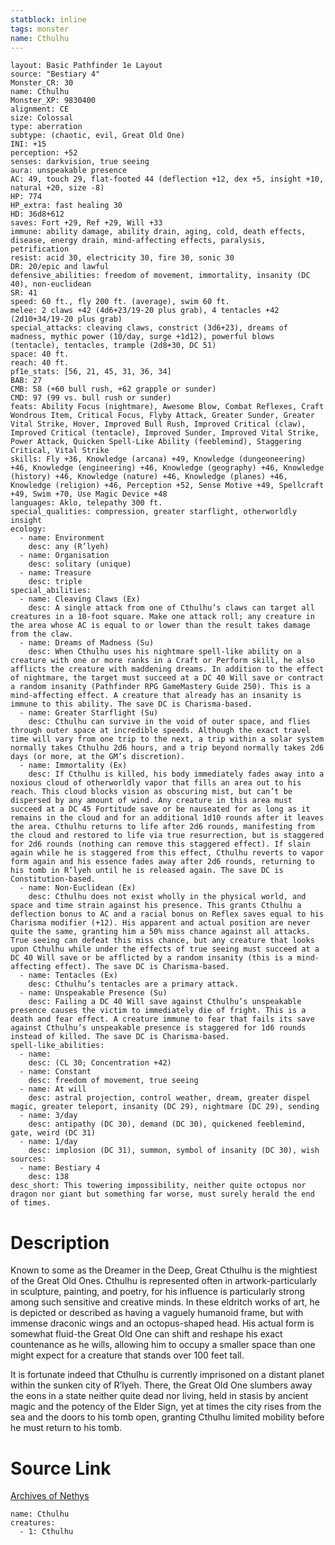 ```yaml
---
statblock: inline
tags: monster
name: Cthulhu
---
```

```statblock
layout: Basic Pathfinder 1e Layout
source: "Bestiary 4"
Monster_CR: 30
name: Cthulhu
Monster_XP: 9830400
alignment: CE
size: Colossal
type: aberration
subtype: (chaotic, evil, Great Old One)
INI: +15
perception: +52
senses: darkvision, true seeing
aura: unspeakable presence
AC: 49, touch 29, flat-footed 44 (deflection +12, dex +5, insight +10, natural +20, size -8)
HP: 774
HP_extra: fast healing 30
HD: 36d8+612
saves: Fort +29, Ref +29, Will +33
immune: ability damage, ability drain, aging, cold, death effects, disease, energy drain, mind-affecting effects, paralysis, petrification
resist: acid 30, electricity 30, fire 30, sonic 30
DR: 20/epic and lawful
defensive_abilities: freedom of movement, immortality, insanity (DC 40), non-euclidean
SR: 41
speed: 60 ft., fly 200 ft. (average), swim 60 ft.
melee: 2 claws +42 (4d6+23/19-20 plus grab), 4 tentacles +42 (2d10+34/19-20 plus grab)
special_attacks: cleaving claws, constrict (3d6+23), dreams of madness, mythic power (10/day, surge +1d12), powerful blows (tentacle), tentacles, trample (2d8+30, DC 51)
space: 40 ft.
reach: 40 ft.
pf1e_stats: [56, 21, 45, 31, 36, 34]
BAB: 27
CMB: 58 (+60 bull rush, +62 grapple or sunder)
CMD: 97 (99 vs. bull rush or sunder)
feats: Ability Focus (nightmare), Awesome Blow, Combat Reflexes, Craft Wondrous Item, Critical Focus, Flyby Attack, Greater Sunder, Greater Vital Strike, Hover, Improved Bull Rush, Improved Critical (claw), Improved Critical (tentacle), Improved Sunder, Improved Vital Strike, Power Attack, Quicken Spell-Like Ability (feeblemind), Staggering Critical, Vital Strike
skills: Fly +36, Knowledge (arcana) +49, Knowledge (dungeoneering) +46, Knowledge (engineering) +46, Knowledge (geography) +46, Knowledge (history) +46, Knowledge (nature) +46, Knowledge (planes) +46, Knowledge (religion) +46, Perception +52, Sense Motive +49, Spellcraft +49, Swim +70, Use Magic Device +48
languages: Aklo, telepathy 300 ft.
special_qualities: compression, greater starflight, otherworldly insight
ecology:
  - name: Environment
    desc: any (R’lyeh)
  - name: Organisation
    desc: solitary (unique)
  - name: Treasure
    desc: triple
special_abilities:
  - name: Cleaving Claws (Ex)
    desc: A single attack from one of Cthulhu’s claws can target all creatures in a 10-foot square. Make one attack roll; any creature in the area whose AC is equal to or lower than the result takes damage from the claw.
  - name: Dreams of Madness (Su)
    desc: When Cthulhu uses his nightmare spell-like ability on a creature with one or more ranks in a Craft or Perform skill, he also afflicts the creature with maddening dreams. In addition to the effect of nightmare, the target must succeed at a DC 40 Will save or contract a random insanity (Pathfinder RPG GameMastery Guide 250). This is a mind-affecting effect. A creature that already has an insanity is immune to this ability. The save DC is Charisma-based.
  - name: Greater Starflight (Su)
    desc: Cthulhu can survive in the void of outer space, and flies through outer space at incredible speeds. Although the exact travel time will vary from one trip to the next, a trip within a solar system normally takes Cthulhu 2d6 hours, and a trip beyond normally takes 2d6 days (or more, at the GM’s discretion).
  - name: Immortality (Ex)
    desc: If Cthulhu is killed, his body immediately fades away into a noxious cloud of otherworldly vapor that fills an area out to his reach. This cloud blocks vision as obscuring mist, but can’t be dispersed by any amount of wind. Any creature in this area must succeed at a DC 45 Fortitude save or be nauseated for as long as it remains in the cloud and for an additional 1d10 rounds after it leaves the area. Cthulhu returns to life after 2d6 rounds, manifesting from the cloud and restored to life via true resurrection, but is staggered for 2d6 rounds (nothing can remove this staggered effect). If slain again while he is staggered from this effect, Cthulhu reverts to vapor form again and his essence fades away after 2d6 rounds, returning to his tomb in R’lyeh until he is released again. The save DC is Constitution-based.
  - name: Non-Euclidean (Ex)
    desc: Cthulhu does not exist wholly in the physical world, and space and time strain against his presence. This grants Cthulhu a deflection bonus to AC and a racial bonus on Reflex saves equal to his Charisma modifier (+12). His apparent and actual position are never quite the same, granting him a 50% miss chance against all attacks. True seeing can defeat this miss chance, but any creature that looks upon Cthulhu while under the effects of true seeing must succeed at a DC 40 Will save or be afflicted by a random insanity (this is a mind-affecting effect). The save DC is Charisma-based.
  - name: Tentacles (Ex)
    desc: Cthulhu’s tentacles are a primary attack.
  - name: Unspeakable Presence (Su)
    desc: Failing a DC 40 Will save against Cthulhu’s unspeakable presence causes the victim to immediately die of fright. This is a death and fear effect. A creature immune to fear that fails its save against Cthulhu’s unspeakable presence is staggered for 1d6 rounds instead of killed. The save DC is Charisma-based.
spell-like_abilities:
  - name:
    desc: (CL 30; Concentration +42)
  - name: Constant
    desc: freedom of movement, true seeing
  - name: At will
    desc: astral projection, control weather, dream, greater dispel magic, greater teleport, insanity (DC 29), nightmare (DC 29), sending
  - name: 3/day
    desc: antipathy (DC 30), demand (DC 30), quickened feeblemind, gate, weird (DC 31)
  - name: 1/day
    desc: implosion (DC 31), summon, symbol of insanity (DC 30), wish
sources:
  - name: Bestiary 4
    desc: 138
desc_short: This towering impossibility, neither quite octopus nor dragon nor giant but something far worse, must surely herald the end of times.
```
# Description
Known to some as the Dreamer in the Deep, Great Cthulhu is the mightiest of the Great Old Ones. Cthulhu is represented often in artwork-particularly in sculpture, painting, and poetry, for his influence is particularly strong among such sensitive and creative minds. In these eldritch works of art, he is depicted or described as having a vaguely humanoid frame, but with immense draconic wings and an octopus-shaped head. His actual form is somewhat fluid-the Great Old One can shift and reshape his exact countenance as he wills, allowing him to occupy a smaller space than one might expect for a creature that stands over 100 feet tall.

It is fortunate indeed that Cthulhu is currently imprisoned on a distant planet within the sunken city of R’lyeh. There, the Great Old One slumbers away the eons in a state neither quite dead nor living, held in stasis by ancient magic and the potency of the Elder Sign, yet at times the city rises from the sea and the doors to his tomb open, granting Cthulhu limited mobility before he must return to his tomb.
# Source Link
[Archives of Nethys](https://aonprd.com/MonsterDisplay.aspx?ItemName=Cthulhu)
```encounter-table
name: Cthulhu
creatures:
  - 1: Cthulhu
```
